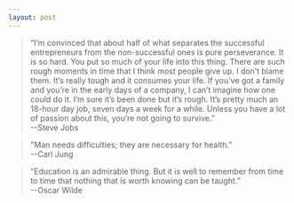 ```yaml
---
layout: post
---
```


>“I’m convinced that about half of what separates the successful entrepreneurs from the non-successful ones is pure perseverance. It is so hard. You put so much of your life into this thing. There are such rough moments in time that I think most people give up. I don’t blame them. It’s really tough and it consumes your life. If you’ve got a family and you’re in the early days of a company, I can’t imagine how one could do it. I’m sure it’s been done but it’s rough. It’s pretty much an 18-hour day job, seven days a week for a while. Unless you have a lot of passion about this, you’re not going to survive.”  
--Steve Jobs  

>"Man needs difficulties; they are necessary for health."  
--Carl Jung

>“Education is an admirable thing. But it is well to remember from time to time that nothing that is worth knowing can be taught.”  
--Oscar Wilde
